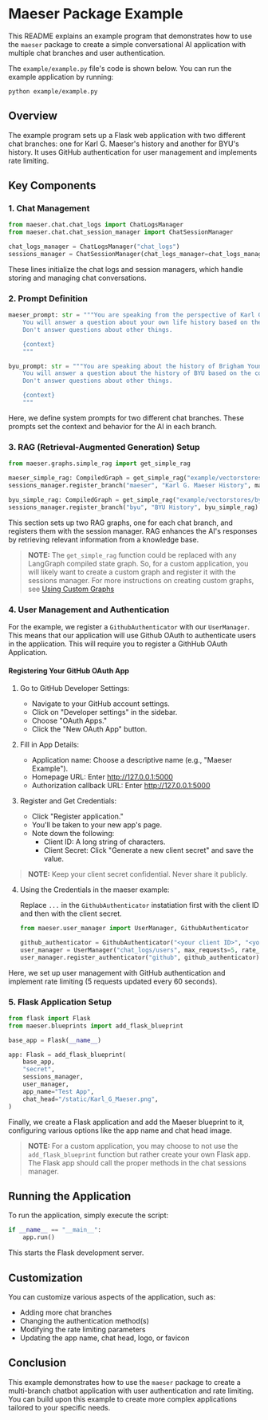 # Maeser Package Example

This README explains an example program that demonstrates how to use the `maeser` package to create a simple conversational AI application with multiple chat branches and user authentication.

The `example/example.py` file's code is shown below. You can run the example application by running:
```shell
python example/example.py
```

## Overview

The example program sets up a Flask web application with two different chat branches: one for Karl G. Maeser's history and another for BYU's history. It uses GitHub authentication for user management and implements rate limiting.

## Key Components

### 1. Chat Management

```python
from maeser.chat.chat_logs import ChatLogsManager
from maeser.chat.chat_session_manager import ChatSessionManager

chat_logs_manager = ChatLogsManager("chat_logs")
sessions_manager = ChatSessionManager(chat_logs_manager=chat_logs_manager)
```

These lines initialize the chat logs and session managers, which handle storing and managing chat conversations.

### 2. Prompt Definition

```python
maeser_prompt: str = """You are speaking from the perspective of Karl G. Maeser.
    You will answer a question about your own life history based on the context provided.
    Don't answer questions about other things.

    {context}
    """

byu_prompt: str = """You are speaking about the history of Brigham Young University.
    You will answer a question about the history of BYU based on the context provided.
    Don't answer questions about other things.

    {context}
    """
```

Here, we define system prompts for two different chat branches. These prompts set the context and behavior for the AI in each branch.

### 3. RAG (Retrieval-Augmented Generation) Setup

```python
from maeser.graphs.simple_rag import get_simple_rag

maeser_simple_rag: CompiledGraph = get_simple_rag("example/vectorstores/maeser", "index", "chat_logs/maeser.db", system_prompt_text=maeser_prompt)
sessions_manager.register_branch("maeser", "Karl G. Maeser History", maeser_simple_rag)

byu_simple_rag: CompiledGraph = get_simple_rag("example/vectorstores/byu", "index", "chat_logs/byu.db", system_prompt_text=byu_prompt)
sessions_manager.register_branch("byu", "BYU History", byu_simple_rag)
```

This section sets up two RAG graphs, one for each chat branch, and registers them with the session manager. RAG enhances the AI's responses by retrieving relevant information from a knowledge base.

> **NOTE:** The `get_simple_rag` function could be replaced with any LangGraph compiled state graph. So, for a custom application, you will likely want to create a custom graph and register it with the sessions manager. For more instructions on creating custom graphs, see [Using Custom Graphs](./graphs.md)

### 4. User Management and Authentication

For the example, we register a `GithubAuthenticator` with our `UserManager`. This means that our application will use Github OAuth to authenticate users in the application. This will require you to register a GithHub OAuth Application.

#### Registering Your GitHub OAuth App

1. Go to GitHub Developer Settings:

    - Navigate to your GitHub account settings.
    - Click on "Developer settings" in the sidebar.
    - Choose "OAuth Apps."
    - Click the "New OAuth App" button.

2. Fill in App Details:

    - Application name: Choose a descriptive name (e.g., "Maeser Example").
    - Homepage URL: Enter http://127.0.0.1:5000
    - Authorization callback URL: Enter http://127.0.0.1:5000

3. Register and Get Credentials:

    - Click "Register application."
    - You'll be taken to your new app's page.
    - Note down the following:
        - Client ID: A long string of characters.
        - Client Secret: Click "Generate a new client secret" and save the value.

> **NOTE:** Keep your client secret confidential. Never share it publicly.

4. Using the Credentials in the maeser example:

    Replace `...` in the `GithubAuthenticator` instatiation first with the client ID and then with the client secret.
    ```python
    from maeser.user_manager import UserManager, GithubAuthenticator

    github_authenticator = GithubAuthenticator("<your client ID>", "<your client secret>", "http://localhost:5000/login/github_callback")
    user_manager = UserManager("chat_logs/users", max_requests=5, rate_limit_interval=60)
    user_manager.register_authenticator("github", github_authenticator)
    ```

Here, we set up user management with GitHub authentication and implement rate limiting (5 requests updated every 60 seconds).

### 5. Flask Application Setup

```python
from flask import Flask
from maeser.blueprints import add_flask_blueprint

base_app = Flask(__name__)

app: Flask = add_flask_blueprint(
    base_app, 
    "secret",
    sessions_manager, 
    user_manager,
    app_name="Test App",
    chat_head="/static/Karl_G_Maeser.png",
)
```

Finally, we create a Flask application and add the Maeser blueprint to it, configuring various options like the app name and chat head image.

> **NOTE:** For a custom application, you may choose to not use the `add_flask_blueprint` function but rather create your own Flask app.
The Flask app should call the proper methods in the chat sessions manager. 

## Running the Application

To run the application, simply execute the script:

```python
if __name__ == "__main__":
    app.run()
```

This starts the Flask development server.

## Customization

You can customize various aspects of the application, such as:

- Adding more chat branches
- Changing the authentication method(s)
- Modifying the rate limiting parameters
- Updating the app name, chat head, logo, or favicon

## Conclusion

This example demonstrates how to use the `maeser` package to create a multi-branch chatbot application with user authentication and rate limiting. You can build upon this example to create more complex applications tailored to your specific needs.